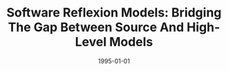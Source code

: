 ---
title: "Software Reflexion Models: Bridging The Gap Between Source And High-Level Models"
date: 1995-01-01
venue: "Proceedings of the Third ACM SIGSOFT Symposium on Foundations of Software Engineering, SIGSOFT 1995, Washington, DC, USA, October 10-13, 1995"
paperurl: https://doi.org/10.1145/222124.222136
authors: "Gail C Murphy, David Notkin and Kevin J Sullivan"
---